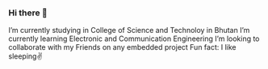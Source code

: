 ### Hi there 👋

I’m currently studying in College of Science and Technoloy in Bhutan
I’m currently learning Electronic and Communication Engineering
I’m looking to collaborate with my Friends on any embedded project
Fun fact: I like sleeping✌

<!--
**Tshering369/Tshering369** is a ✨ _special_ ✨ repository because its `README.md` (this file) appears on your GitHub profile.

Here are some ideas to get you started:

- 🔭 I’m currently studying in College of Science and Technoloy in Bhutan
- 🌱 I’m currently learning Electronic and Communication Engineering
- 👯 I’m looking to collaborate with my Friends on any embedded project
- ⚡ Fun fact: I like sleeping✌
--
